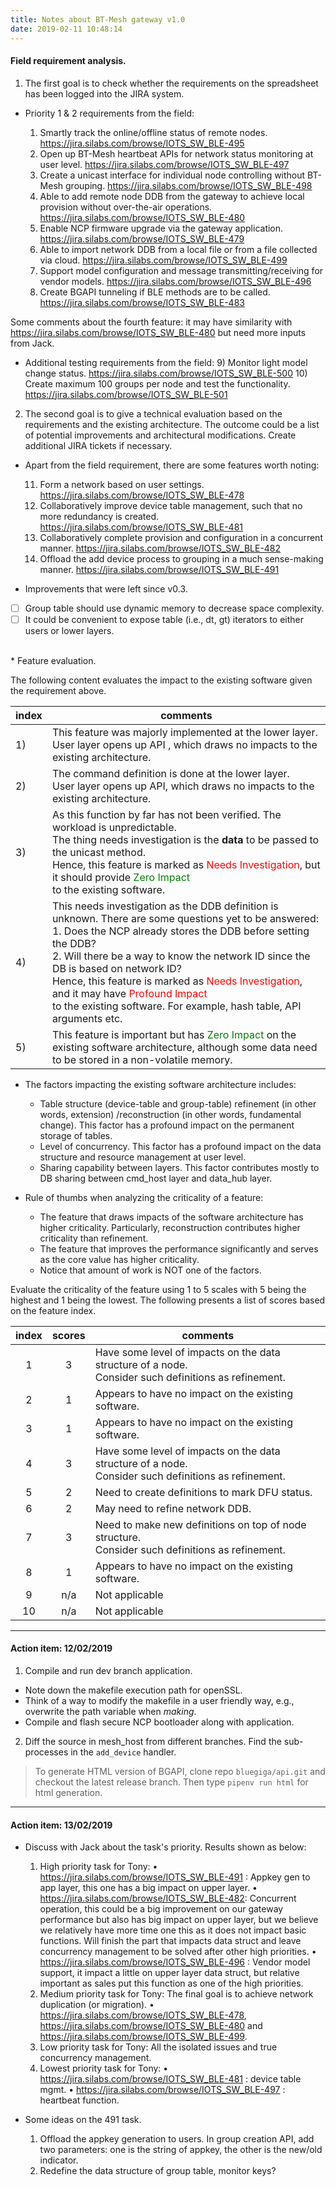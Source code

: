 ```yaml
---
title: Notes about BT-Mesh gateway v1.0
date: 2019-02-11 10:48:14
---
```


#### Field requirement analysis.

1. The first goal is to check whether the requirements on the spreadsheet has been logged into the JIRA system.

  * Priority 1 & 2 requirements from the field:

    1) Smartly track the online/offline status of remote nodes.
    https://jira.silabs.com/browse/IOTS_SW_BLE-495
    2) Open up BT-Mesh heartbeat APIs for network status monitoring at user level.
    https://jira.silabs.com/browse/IOTS_SW_BLE-497
    3) Create a unicast interface for individual node controlling without BT-Mesh grouping.
    https://jira.silabs.com/browse/IOTS_SW_BLE-498
    4) Able to add remote node DDB from the gateway to achieve local provision without over-the-air operations.
    https://jira.silabs.com/browse/IOTS_SW_BLE-480
    5) Enable NCP firmware upgrade via the gateway application.
    https://jira.silabs.com/browse/IOTS_SW_BLE-479
    6) Able to import network DDB from a local file or from a file collected via cloud.
    https://jira.silabs.com/browse/IOTS_SW_BLE-499
    7) Support model configuration and message transmitting/receiving for vendor models.
    https://jira.silabs.com/browse/IOTS_SW_BLE-496
    8) Create BGAPI tunneling if BLE methods are to be called.
    https://jira.silabs.com/browse/IOTS_SW_BLE-483

  Some comments about the fourth feature: it may have similarity with https://jira.silabs.com/browse/IOTS_SW_BLE-480 but need more inputs from Jack.

  * Additional testing requirements from the field:
    9) Monitor light model change status.
    https://jira.silabs.com/browse/IOTS_SW_BLE-500
    10) Create maximum 100 groups per node and test the functionality.
    https://jira.silabs.com/browse/IOTS_SW_BLE-501

2. The second goal is to give a technical evaluation based on the requirements and the existing architecture. The outcome could be a list of potential improvements and architectural modifications. Create additional JIRA tickets if necessary.

  * Apart from the field requirement, there are some features worth noting:

    11) Form a network based on user settings.
    https://jira.silabs.com/browse/IOTS_SW_BLE-478
    12) Collaboratively improve device table management, such that no more redundancy is created.
    https://jira.silabs.com/browse/IOTS_SW_BLE-481
    13) Collaboratively complete provision and configuration in a concurrent manner.
    https://jira.silabs.com/browse/IOTS_SW_BLE-482
    14) Offload the add device process to grouping in a much sense-making manner.
    https://jira.silabs.com/browse/IOTS_SW_BLE-491

  * Improvements that were left since v0.3.
  - [ ] Group table should use dynamic memory to decrease space complexity.
  - [ ] It could be convenient to expose table (i.e., dt, gt) iterators to either users or lower layers.
  </br>
  * Feature evaluation.

  The following content evaluates the impact to the existing software given the requirement above.

| index | comments |
| ----- | -------- |
|  1)  | This feature was majorly implemented at the lower layer. </br> User layer opens up API , which draws no impacts to the existing architecture. |
|  2)  | The command definition is done at the lower layer. </br> User layer opens up API, which draws no impacts to the existing architecture. |
|  3)  | As this function by far has not been verified. The workload is unpredictable. </br> The thing needs investigation is the **data** to be passed to the unicast method. </br> Hence, this feature is marked as <span style="color:red">Needs Investigation</span>, but it should provide <span style="color:green">Zero Impact</span> </br> to the existing software. |
|  4)  | This needs investigation as the DDB definition is unknown. There are some questions yet to be answered: </br> 1. Does the NCP already stores the DDB before setting the DDB? </br> 2. Will there be a way to know the network ID since the DB is based on network ID? </br> Hence, this feature is marked as <span style="color:red">Needs Investigation</span>, and it may have <span style="color:red">Profound Impact</span> </br> to the existing software. For example, hash table, API arguments etc. |
|  5)  | This feature is important but has <span style="color:green">Zero Impact</span> on the existing software architecture, although some data need to be stored in a non-volatile memory. |


  * The factors impacting the existing software architecture includes:
    - Table structure (device-table and group-table) refinement (in other words, extension) /reconstruction (in other words, fundamental change). This factor has a profound impact on the permanent storage of tables.
    - Level of concurrency. This factor has a profound impact on the data structure and resource management at user level.
    - Sharing capability between layers. This factor contributes mostly to DB sharing between cmd_host layer and data_hub layer.

  * Rule of thumbs when analyzing the criticality of a feature:
    - The feature that draws impacts of the software architecture has higher criticality. Particularly, reconstruction contributes higher criticality than refinement.
    - The feature that improves the performance significantly and serves as the core value has higher criticality.
    - Notice that amount of work is NOT one of the factors.

Evaluate the criticality of the feature using 1 to 5 scales with 5 being the highest and 1 being the lowest. The following presents a list of scores based on the feature index.

| index | scores | comments |
| :--: | :--: | ------------ |
|  1  |  3 | Have some level of impacts on the data structure of a node. </br> Consider such definitions as refinement. |
|  2  |  1 | Appears to have no impact on the existing software. |
|  3  |  1 | Appears to have no impact on the existing software. |
|  4  |  3 | Have some level of impacts on the data structure of a node. </br> Consider such definitions as refinement. |
|  5  |  2 | Need to create definitions to mark DFU status. |
|  6  |  2 | May need to refine network DDB. |
|  7  |  3 | Need to make new definitions on top of node structure. </br> Consider such definitions as refinement. |
|  8  |  1 | Appears to have no impact on the existing software. |
|  9  | n/a | Not applicable |
|  10 | n/a | Not applicable |

---

#### Action item: 12/02/2019

1. Compile and run dev branch application.

  * Note down the makefile execution path for openSSL.
  * Think of a way to modify the makefile in a user friendly way, e.g., overwrite the path variable when *making*.
  * Compile and flash secure NCP bootloader along with application.

2. Diff the source in mesh_host from different branches. Find the sub-processes in the `add_device` handler.

> To generate HTML version of BGAPI, clone repo `bluegiga/api.git` and checkout the latest release branch. Then type `pipenv run html` for html generation.

---

#### Action item: 13/02/2019

* Discuss with Jack about the task's priority. Results shown as below:

  1. High priority task for Tony:
  • https://jira.silabs.com/browse/IOTS_SW_BLE-491 : Appkey gen to app layer, this one has a big impact on upper layer.
  • https://jira.silabs.com/browse/IOTS_SW_BLE-482:  Concurrent operation, this could be a big improvement on our gateway performance but also has big impact on upper layer, but we believe we relatively have more time one this as it does not impact basic functions. Will finish the part that impacts data struct and leave concurrency management to be solved after other high priorities.
  • https://jira.silabs.com/browse/IOTS_SW_BLE-496 : Vendor model support, it impact a little on upper layer data struct, but relative important as sales put this function as one of the high priorities.
  2. Medium priority task for Tony:
  The final goal is to achieve network duplication (or migration).
  • https://jira.silabs.com/browse/IOTS_SW_BLE-478, https://jira.silabs.com/browse/IOTS_SW_BLE-480 and https://jira.silabs.com/browse/IOTS_SW_BLE-499.
  3. Low priority task for Tony:
  All the isolated issues and true concurrency management.
  4. Lowest priority task for Tony:
  • https://jira.silabs.com/browse/IOTS_SW_BLE-481 :  device table mgmt.
  • https://jira.silabs.com/browse/IOTS_SW_BLE-497 : heartbeat function.

* Some ideas on the 491 task.

  1. Offload the appkey generation to users. In group creation API, add two parameters: one is the string of appkey, the other is the new/old indicator.
  2. Redefine the data structure of group table, monitor keys?
